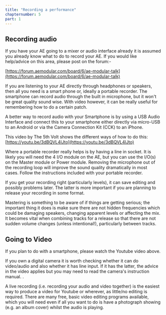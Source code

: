 ```yaml
---
title: "Recording a performance"
chapternumber: 5 
part: 1
---
```


## Recording audio

If you have your AE going to a mixer or audio interface already it is assumed you already know what to do to record your AE. If you would like help/advice on this area, please post on the forum:-

[https://forum.aemodular.com/board/6/ae-modular-talk](https://forum.aemodular.com/board/6/ae-modular-talk)

If you are listening to your AE directly through headphones or speakers, then all you need is a smart phone or, ideally a portable recorder. The smartphone can record audio through the built in microphone, but it won't be great quality sound wise. With video however, it can be really useful for remembering how to do a certain patch.

A better way to record audio with your Smartphone is by using a USB Audio Interface and connect this to your smartphone either directly via micro-USB to an Android or via the Camera Connection Kit (CCK) to an iPhone.

This video by The 5th Volt shows the different ways of how to do this: [https://youtu.be/3dBQVL4lJto](https://youtu.be/3dBQVL4lJto)

Where a portable recorder really helps is by having a line in socket. It is likely you will need the 4 I/O module on the AE, but you can use the I/O(s) on the Master module or Power module. Removing the microphone out of the recording loop will improve the sound quality dramatically in most cases. Follow the instructions included with your portable recorder.

If you get your recording right (particularly levels), it can save editing and possibly problems later. The latter is more important if you are planning to release your recording in some format.

Mastering is something to be aware of if things are getting serious; the important thing it does is make sure there are not hidden frequencies which could be damaging speakers, changing apparent levels or affecting the mix. It becomes vital when combining tracks for a release so that there are not sudden volume changes (unless intentional!), particularly between tracks.

## Going to Video

If you plan to do with a smartphone, please watch the Youtube video above.

If you own a digital camera it is worth checking whether it can do video/audio and also whether it has line input. If it has the latter, the advice in the video applies but you may need to read the camera's instruction manual. .

A live recording (i.e. recording your audio and video together) is the easiest way to produce a video for Youtube or wherever, as little/no editing is required. There are many free, basic video editing programs available, which you will need even if all you want to do is have a photograph showing (e.g. an album cover) whilst the audio is playing.

